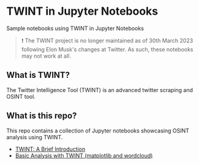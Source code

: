 # TWINT in Jupyter Notebooks
Sample notebooks using TWINT in Jupyter Notebooks

> :exclamation: The TWINT project is no longer maintained as of 30th March 2023 following Elon Musk's changes at Twitter. As such, these notebooks may not work at all.

## What is TWINT?

The Twitter Intelligence Tool (TWINT) is an advanced twitter scraping and OSINT tool.

## What is this repo?

This repo contains a collection of Jupyter notebooks showcasing OSINT analysis using TWINT.

* [TWINT: A Brief Introduction](TWINT%20A%20Brief%20Introduction.ipynb)
* [Basic Analysis with TWINT (matplotlib and wordcloud)](Basic%20Analysis%20with%20TWINT%20(matplotlib%2C%20wordcloud).ipynb)
